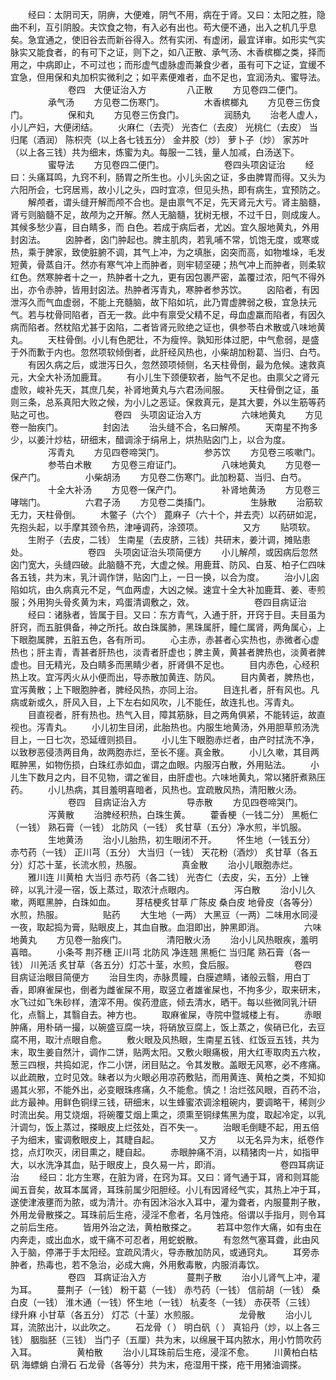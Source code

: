 <!-- { "loadSidebar": true } -->
　　经曰：太阴司天，阴痹，大便难，阴气不用，病在于肾。又曰：太阳之胜，隐曲不利，互引阴股。夫饮食之物，有入必有出也。苟大便不通，出入之机几乎息矣。急宜通之，使旧谷去而新谷得入。然有实闭、有虚闭，最宜详审。如形实气实脉实又能食者，的有可下之证，则下之，如八正散、承气汤、木香槟榔之类，择而用之，中病即止，不可过也；而形虚气虚脉虚而兼食少者，虽有可下之证，宜缓不宜急，但用保和丸加枳实微利之；如平素便难者，血不足也，宜润汤丸、蜜导法。
　　
　　
　　卷四　大便证治入方
　　
　　八正散
　　方见卷四二便门。
　　
　　承气汤
　　方见卷二伤寒门。
　　
　　木香槟榔丸
　　方见卷三伤食门。
　　
　　保和丸
　　方见卷三伤食门。
　　
　　润肠丸
　　治老人虚人，小儿产妇，大便闭结。
　　火麻仁（去壳） 光杏仁（去皮） 光桃仁（去皮） 当归尾（酒润） 陈枳壳（以上各七钱五分） 金井胶（炒） 萝卜子（炒） 家苏叶（以上各三钱）共为细末，炼蜜为丸。每服一二钱，量人加减，白汤送下。
　　
　　蜜导法
　　方见卷四二便门。
　　
　　
　　卷四头项囟证治
　　经曰：头痛耳鸣，九窍不利，肠胃之所生也。小儿头囟之证，多由脾胃而得。又头为六阳所会，七窍居焉，故小儿之头，四时宜凉，但见头热，即有病生，宜预防之。
　　解颅者，谓头缝开解而颅不合也。是由禀气不足，先天肾元大亏。肾主脑髓，肾亏则脑髓不足，故颅为之开解。然人无脑髓，犹树无根，不过千日，则成废人。其候多愁少喜，目白睛多，而 白色。若成于病后者，尤凶。宜久服地黄丸，外用封囟法。
　　囟肿者，囟门肿起也。脾主肌肉，若乳哺不常，饥饱无度，或寒或热，乘于脾家，致使脏腑不调，其气上冲，为之填胀，囟突而高，如物堆垛，毛发短黄，骨蒸自汗。然亦有寒气冲上而肿者，则牢韧坚硬；热气冲上而肿者，则柔软红色。然寒肿者十之一，热肿者十之九，更有因包裹严密，盖覆过浓，阳气不得外出，亦令赤肿，皆用封囟法。热肿者泻青丸，寒肿者参苏饮。
　　囟陷者，有因泄泻久而气血虚弱，不能上充髓脑，故下陷如坑，此乃胃虚脾弱之极，宜急扶元气。若与枕骨同陷者，百无一救。此中有禀受父精不足，母血虚羸而陷者，有因久病而陷者。然枕陷尤甚于囟陷，二者皆肾元败绝之证也，俱参苓白术散或八味地黄丸。
　　天柱骨倒。小儿有色肥壮，不为瘦悴。孰知形体过肥，中气愈弱，是盛于外而歉于内也。忽然项软倾倒者，此肝经风热也，小柴胡加粉葛、当归、白芍。
　　有因久病之后，或泄泻日久，忽然颈项倾侧，名天柱骨倒，最为危候。速救真元，大全大补汤加鹿茸。
　　有小儿生下颈便软者，胎气不足也。由禀父之肾元虚败，峻补先天，其庶几矣，补肾地黄丸与六君汤间服。
　　天柱骨倒之证，虽则三条，总系真阳大败之候，为小儿之恶证。保救真元，是其大要，外以生筋等药贴之可也。
　　
　　
　　卷四　头项囟证治入方
　　
　　六味地黄丸
　　方见卷一胎疾门。
　　
　　封囟法
　　治头缝不合，名曰解颅。
　　天南星不拘多少，以姜汁炒枯，研细末，醋调涂于绢帛上，烘热贴囟门上，以合为度。
　　
　　泻青丸
　　方见四卷啼哭门。
　　
　　参苏饮
　　方见卷三咳嗽门。
　　
　　参苓白术散
　　方见卷三疳证门。
　　
　　八味地黄丸
　　方见卷一保产门。
　　
　　小柴胡汤
　　方见卷二伤寒门。此加粉葛、当归、白芍。
　　
　　十全大补汤
　　方见卷一保产门。
　　
　　补肾地黄汤
　　方见卷三哮喘门。
　　
　　六君子汤
　　方见卷二类搐门。
　　
　　生脉散
　　治筋软无力，天柱骨倒。
　　木鳖子（六个） 蓖麻子（六十个，并去壳）以药研如泥，先抱头起，以手摩其颈令热，津唾调药，涂颈项。
　　
　　又方
　　贴项软。
　　生附子（去皮，二钱） 生南星（去皮脐，三钱）共研末，姜汁调，摊贴患处。
　　
　　
　　卷四　头项囟证治头项简便方
　　小儿解颅，或因病后忽然囟门宽大，头缝四破。此脑髓不充，大虚之候。用鹿茸、防风、白芨、柏子仁四味各五钱，共为末，乳汁调作饼，贴囟门上，一日一换，以合为度。
　　治小儿囟陷如坑，由久病真元不足，气血两虚，大凶之候。速宜十全大补加鹿茸、姜、枣煎服；外用狗头骨炙黄为末，鸡蛋清调敷之，效。
　　
　　
　　卷四目病证治
　　经曰：诸脉者，皆属于目。又曰：东方青气，入通于肝，开窍于目。夫目虽为肝窍，而五脏俱备，神之所托。故白珠属肺，黑珠属肝，瞳仁属肾，两角属心，上下眼胞属脾，五脏五色，各有所司。
　　心主赤，赤甚者心实热也，赤微者心虚热也；肝主青，青甚者肝热也，淡青者肝虚也；脾主黄，黄甚者脾热也，淡黄者脾虚也。目无精光，及白睛多而黑睛少者，肝肾俱不足也。
　　目内赤色，心经积热上攻。宜泻丙火从小便而出，导赤散加黄连、防风。
　　目内黄者，脾热也，宜泻黄散；上下眼胞肿者，脾经风热，亦同上治。
　　目连扎者，肝有风也。凡病或新或久，肝风入目，上下左右如风吹，儿不能任，故连扎也。泻青丸。
　　目直视者，肝有热也。热气入目，障其筋脉，目之两角俱紧，不能转运，故直视也。泻青丸。
　　小儿初生目闭，此胎热也。内服生地黄汤，外用胆草煎汤洗目上，一日七次，恐延缠则损目。
　　小儿生下眼胞赤烂者，由产时拭洗不净，以致秽恶侵渍两目角，故两胞赤烂，至长不瘥。真金散。
　　小儿久嗽，其目两眶肿黑，如物伤损，白珠红赤如血，谓之血眼。内服泻白散，外用贴法。
　　小儿生下数月之内，目不见物，谓之雀目，由肝虚也。六味地黄丸，常以猪肝煮熟压药。
　　小儿热病，其目羞明喜暗者，风热也。宜疏散风热，清阳散火汤。
　　
　　
　　卷四　目病证治入方
　　
　　导赤散
　　方见四卷啼哭门。
　　
　　泻黄散
　　治脾经积热，白珠生黄。
　　藿香梗（一钱二分） 黑栀仁（一钱） 熟石膏（一钱） 北防风（一钱） 炙甘草（五分）净水煎，半饥服。
　　
　　生地黄汤
　　治小儿胎热，初生眼闭不开。
　　怀生地（一钱五分） 赤芍药（一钱） 正川芎（五分） 大当归（一钱） 天花粉（酒炒） 炙甘草（各五分）灯芯十茎，长流水煎，热服。
　　
　　真金散
　　治小儿眼胞赤烂。
　　雅川连 川黄柏 大当归 赤芍药（各二钱） 光杏仁（去皮，尖，五分）上锉碎，以乳汁浸一宿，饭上蒸过，取浓汁点眼内。
　　
　　泻白散
　　治小儿久嗽，两眶黑肿，白珠如血。
　　芽桔梗炙甘草 广陈皮 桑白皮 地骨皮（各等分）水煎，热服。
　　
　　贴药
　　大生地（一两） 大黑豆（一两）二味用水同浸一夜，取起捣为膏，贴眼皮上，其血自散。血泪即出，肿黑即消。
　　
　　六味地黄丸
　　方见卷一胎疾门。
　　
　　清阳散火汤
　　治小儿风热眼疾，羞明喜暗。
　　小条芩 荆芥穗 正川芎 北防风 净连翘 黑栀仁 当归尾 熟石膏（各一钱） 川羌活 炙甘草（各五分）灯芯十茎，水煎，食后服。
　　
　　
　　卷四　目病证治眼目简便方
　　治目生肉，赤脉贯瞳，白膜遮睛，诸般云翳，用白丁香，即麻雀屎也，倒者为雌雀屎不用，取竖立者雄雀屎也，不拘多少，取来研末，水飞过如飞朱砂样，渣滓不用。俟药澄底，倾去清水，晒干。每以些微同乳汁研化，点翳上，其翳自去。神方也。
　　取麻雀屎，寺院中暨城楼上有。
　　赤眼肿痛，用朴硝一撮，以碗盛豆腐一块，将硝放豆腐上，饭上蒸之，俟硝已化，去豆腐不用，取汁点眼自愈。
　　敷火眼及风热眼，生南星五钱、红饭豆五钱，共为末，取生姜自然汁，调作二饼，贴两太阳。又敷火眼痛极，用大红枣取肉五六枚，葱三四根，共捣如泥，作二小饼，闭目贴之。令其发散。盖眼无风寒，必不疼痛。以此疏散，立时见效。昧者以为火眼必用凉药敷贴，而用黄连、黄柏之类，不知抑遏其火邪，不能外出，必变眼珠疼痛，久不能愈。慎之！治烂弦风眼，百药不治，此方最神。用鲜色铜绿三钱，研细末，以生蜂蜜浓调涂粗碗内，要调略干，稀则少时流出矣。用艾烧烟，将碗覆艾烟上熏之，须熏至铜绿焦黑为度，取起冷定，以乳汁调匀，饭上蒸过，搽眼皮上烂弦处，百不失一。
　　治眼毛倒睫不起，用五倍子为细末，蜜调敷眼皮上，其睫自起。
　　
　　又方
　　以无名异为末，纸卷作捻，点灯吹灭，闭目熏之，睫自起。
　　赤眼肿痛不消，以精猪肉一片，如指甲大，以水洗净其血，贴于眼皮上，良久易一片，即消。
　　
　　
　　卷四耳病证治
　　经曰：北方生寒，在脏为肾，在窍为耳。又曰：肾气通于耳，肾和则耳能闻五音矣，故耳本属肾，耳珠前属少阳胆经。小儿有因肾经气实，其热上冲于耳，遂使津液壅而为脓，或为清汁。亦有因沐浴水入耳中，灌为聋者，内服蔓荆子散，外用龙骨散搽之。耳珠前后生疮，浸淫不愈者，名月蚀疮。俗谓以手指月，则令耳之前后生疮。
　　皆用外治之法，黄柏散搽之。
　　若耳中忽作大痛，如有虫在内奔走，或出血水，或干痛不可忍者，用蛇蜕散。
　　有忽然气塞耳聋，此由风入于脑，停滞于手太阳经。宜疏风清火，导赤散加防风，或通窍丸。
　　耳旁赤肿者，热毒也，若不急治，必成大痈，外用敷毒散，内服消毒饮。
　　
　　
　　卷四　耳病证治入方
　　
　　蔓荆子散
　　治小儿肾气上冲，灌为耳。
　　蔓荆子（一钱） 粉干葛（一钱） 赤芍药（一钱） 信前胡（一钱） 桑白皮（一钱） 淮木通（一钱）怀生地（一钱） 杭麦冬（一钱） 赤茯苓（三钱） 绿升麻 小甘草（各五分） 灯芯（十茎）水煎服。
　　
　　龙骨散
　　治小儿耳，流脓出汁，以此吹之。
　　石龙骨（ ） 明白矾（ ） 真铅丹（炒，以上各三钱） 胭脂胚（三钱） 当门子（五厘）共为末，以绵展干耳内脓水，用小竹筒吹药入耳。
　　
　　黄柏散
　　治小儿耳珠前后生疮，浸淫不愈。
　　川黄柏白枯矾 海螵蛸 白滑石 石龙骨（各等分）共为末，疮湿用干搽，疮干用猪油调搽。
　　
